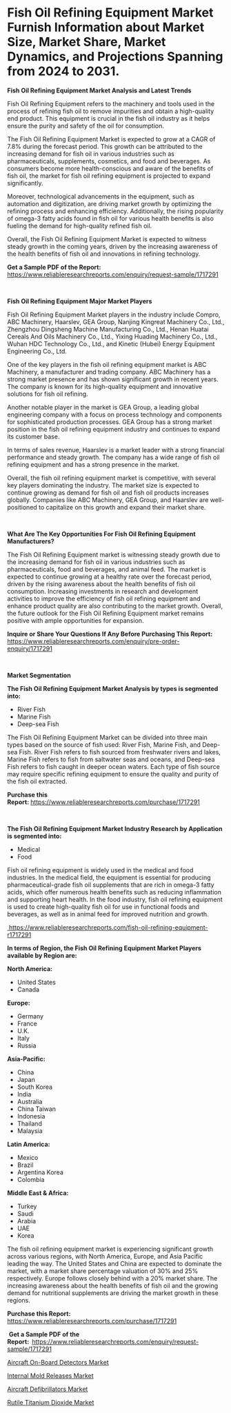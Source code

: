 <p><h1>Fish Oil Refining Equipment Market Furnish Information about Market Size, Market Share, Market Dynamics, and Projections Spanning from 2024 to 2031.</h1></p><p><strong>Fish Oil Refining Equipment Market Analysis and Latest Trends</strong></p>
<p><p>Fish Oil Refining Equipment refers to the machinery and tools used in the process of refining fish oil to remove impurities and obtain a high-quality end product. This equipment is crucial in the fish oil industry as it helps ensure the purity and safety of the oil for consumption.</p><p>The Fish Oil Refining Equipment Market is expected to grow at a CAGR of 7.8% during the forecast period. This growth can be attributed to the increasing demand for fish oil in various industries such as pharmaceuticals, supplements, cosmetics, and food and beverages. As consumers become more health-conscious and aware of the benefits of fish oil, the market for fish oil refining equipment is projected to expand significantly.</p><p>Moreover, technological advancements in the equipment, such as automation and digitization, are driving market growth by optimizing the refining process and enhancing efficiency. Additionally, the rising popularity of omega-3 fatty acids found in fish oil for various health benefits is also fueling the demand for high-quality refined fish oil.</p><p>Overall, the Fish Oil Refining Equipment Market is expected to witness steady growth in the coming years, driven by the increasing awareness of the health benefits of fish oil and innovations in refining technology.</p></p>
<p><strong>Get a Sample PDF of the Report:&nbsp;</strong> <a href="https://www.reliableresearchreports.com/enquiry/request-sample/1717291">https://www.reliableresearchreports.com/enquiry/request-sample/1717291</a></p>
<p>&nbsp;</p>
<p><strong>Fish Oil Refining Equipment Major Market Players</strong></p>
<p><p>Fish Oil Refining Equipment Market players in the industry include Compro, ABC Machinery, Haarslev, GEA Group, Nanjing Kingreat Machinery Co., Ltd., Zhengzhou Dingsheng Machine Manufacturing Co., Ltd., Henan Huatai Cereals And Oils Machinery Co., Ltd., Yixing Huading Machinery Co., Ltd., Wuhan HDC Technology Co., Ltd., and Kinetic (Hubei) Energy Equipment Engineering Co., Ltd.</p><p>One of the key players in the fish oil refining equipment market is ABC Machinery, a manufacturer and trading company. ABC Machinery has a strong market presence and has shown significant growth in recent years. The company is known for its high-quality equipment and innovative solutions for fish oil refining.</p><p>Another notable player in the market is GEA Group, a leading global engineering company with a focus on process technology and components for sophisticated production processes. GEA Group has a strong market position in the fish oil refining equipment industry and continues to expand its customer base.</p><p>In terms of sales revenue, Haarslev is a market leader with a strong financial performance and steady growth. The company has a wide range of fish oil refining equipment and has a strong presence in the market.</p><p>Overall, the fish oil refining equipment market is competitive, with several key players dominating the industry. The market size is expected to continue growing as demand for fish oil and fish oil products increases globally. Companies like ABC Machinery, GEA Group, and Haarslev are well-positioned to capitalize on this growth and expand their market share.</p></p>
<p>&nbsp;</p>
<p><strong>What Are The Key Opportunities For Fish Oil Refining Equipment Manufacturers?</strong></p>
<p><p>The Fish Oil Refining Equipment market is witnessing steady growth due to the increasing demand for fish oil in various industries such as pharmaceuticals, food and beverages, and animal feed. The market is expected to continue growing at a healthy rate over the forecast period, driven by the rising awareness about the health benefits of fish oil consumption. Increasing investments in research and development activities to improve the efficiency of fish oil refining equipment and enhance product quality are also contributing to the market growth. Overall, the future outlook for the Fish Oil Refining Equipment market remains positive with ample opportunities for expansion.</p></p>
<p><strong>Inquire or Share Your Questions If Any Before Purchasing This Report:</strong> <a href="https://www.reliableresearchreports.com/enquiry/pre-order-enquiry/1717291">https://www.reliableresearchreports.com/enquiry/pre-order-enquiry/1717291</a></p>
<p>&nbsp;</p>
<p><strong>Market Segmentation</strong></p>
<p><strong>The Fish Oil Refining Equipment Market Analysis by types is segmented into:</strong></p>
<p><ul><li>River Fish</li><li>Marine Fish</li><li>Deep-sea Fish</li></ul></p>
<p><p>The Fish Oil Refining Equipment Market can be divided into three main types based on the source of fish used: River Fish, Marine Fish, and Deep-sea Fish. River Fish refers to fish sourced from freshwater rivers and lakes, Marine Fish refers to fish from saltwater seas and oceans, and Deep-sea Fish refers to fish caught in deeper ocean waters. Each type of fish source may require specific refining equipment to ensure the quality and purity of the fish oil extracted.</p></p>
<p><strong>Purchase this Report:&nbsp;</strong><a href="https://www.reliableresearchreports.com/purchase/1717291">https://www.reliableresearchreports.com/purchase/1717291</a></p>
<p>&nbsp;</p>
<p><strong>The Fish Oil Refining Equipment Market Industry Research by Application is segmented into:</strong></p>
<p><ul><li>Medical</li><li>Food</li></ul></p>
<p><p>Fish oil refining equipment is widely used in the medical and food industries. In the medical field, the equipment is essential for producing pharmaceutical-grade fish oil supplements that are rich in omega-3 fatty acids, which offer numerous health benefits such as reducing inflammation and supporting heart health. In the food industry, fish oil refining equipment is used to create high-quality fish oil for use in functional foods and beverages, as well as in animal feed for improved nutrition and growth.</p></p>
<p><a href="https://www.reliableresearchreports.com/fish-oil-refining-equipment-r1717291">&nbsp;https://www.reliableresearchreports.com/fish-oil-refining-equipment-r1717291</a></p>
<p><strong>In terms of Region, the Fish Oil Refining Equipment Market Players available by Region are:</strong></p>
<p>
    <p> <strong> North America: </strong>
        <ul>
            <li>United States</li>
            <li>Canada</li>
        </ul>
        </p> 
    <p> <strong> Europe: </strong>
        <ul>
            <li>Germany</li>
            <li>France</li>
            <li>U.K.</li>
            <li>Italy</li>
            <li>Russia</li>
        </ul>
        </p> 
    <p> <strong> Asia-Pacific: </strong>
        <ul>
            <li>China</li>
            <li>Japan</li>
            <li>South Korea</li>
            <li>India</li>
            <li>Australia</li>
            <li>China Taiwan</li>
            <li>Indonesia</li>
            <li>Thailand</li>
            <li>Malaysia</li>
        </ul>
        </p> 
    <p> <strong> Latin America: </strong>
        <ul>
            <li>Mexico</li>
            <li>Brazil</li>
            <li>Argentina Korea</li>
            <li>Colombia</li>
        </ul>
        </p> 
    <p> <strong> Middle East & Africa: </strong>
        <ul>
            <li>Turkey</li>
            <li>Saudi</li>
            <li>Arabia</li>
            <li>UAE</li>
            <li>Korea</li>
        </ul>
    </p>
    </p>
<p><p>The fish oil refining equipment market is experiencing significant growth across various regions, with North America, Europe, and Asia Pacific leading the way. The United States and China are expected to dominate the market, with a market share percentage valuation of 30% and 25% respectively. Europe follows closely behind with a 20% market share. The increasing awareness about the health benefits of fish oil and the growing demand for nutritional supplements are driving the market growth in these regions.</p></p>
<p><strong>Purchase this Report: </strong><a href="https://www.reliableresearchreports.com/purchase/1717291">https://www.reliableresearchreports.com/purchase/1717291</a></p>
<p>&nbsp;<strong>Get a Sample PDF of the Report:&nbsp;&nbsp;</strong><a href="https://www.reliableresearchreports.com/enquiry/request-sample/1717291">https://www.reliableresearchreports.com/enquiry/request-sample/1717291</a></p>
<p><strong></strong></p>
<p><p><a href="https://github.com/terinaa1/Market-Research-Report-List-1/blob/main/aircraft-on-board-detectors-market.md">Aircraft On-Board Detectors Market</a></p><p><a href="https://medium.com/@lawrencekelley6262/internal-mold-releases-market-forecasts-market-trends-and-impact-analysis-2024-2031-a6229210129d">Internal Mold Releases Market</a></p><p><a href="https://github.com/nicneale/Market-Research-Report-List-1/blob/main/aircraft-defibrillators-market.md">Aircraft Defibrillators Market</a></p><p><a href="https://medium.com/@joeyojholms59/rutile-titanium-dioxide-market-investigation-industry-evolution-and-forecast-till-2031-f9f4608db403">Rutile Titanium Dioxide Market</a></p></p>
